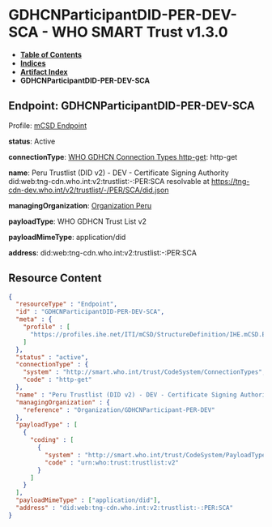# GDHCNParticipantDID-PER-DEV-SCA - WHO SMART Trust v1.3.0

* [**Table of Contents**](toc.md)
* [**Indices**](indices.md)
* [**Artifact Index**](artifacts.md)
* **GDHCNParticipantDID-PER-DEV-SCA**

## Endpoint: GDHCNParticipantDID-PER-DEV-SCA

Profile: [mCSD Endpoint](https://profiles.ihe.net/ITI/mCSD/4.0.0/StructureDefinition-IHE.mCSD.Endpoint.html)

**status**: Active

**connectionType**: [WHO GDHCN Connection Types http-get](CodeSystem-ConnectionTypes.md#ConnectionTypes-http-get): http-get

**name**: Peru Trustlist (DID v2) - DEV - Certificate Signing Authority did:web:tng-cdn.who.int:v2:trustlist:-:PER:SCA resolvable at https://tng-cdn-dev.who.int/v2/trustlist/-/PER/SCA/did.json

**managingOrganization**: [Organization Peru](Organization-GDHCNParticipant-PER-DEV.md)

**payloadType**: WHO GDHCN Trust List v2

**payloadMimeType**: application/did

**address**: did:web:tng-cdn.who.int:v2:trustlist:-:PER:SCA



## Resource Content

```json
{
  "resourceType" : "Endpoint",
  "id" : "GDHCNParticipantDID-PER-DEV-SCA",
  "meta" : {
    "profile" : [
      "https://profiles.ihe.net/ITI/mCSD/StructureDefinition/IHE.mCSD.Endpoint"
    ]
  },
  "status" : "active",
  "connectionType" : {
    "system" : "http://smart.who.int/trust/CodeSystem/ConnectionTypes",
    "code" : "http-get"
  },
  "name" : "Peru Trustlist (DID v2) - DEV - Certificate Signing Authority\ndid:web:tng-cdn.who.int:v2:trustlist:-:PER:SCA\nresolvable at https://tng-cdn-dev.who.int/v2/trustlist/-/PER/SCA/did.json",
  "managingOrganization" : {
    "reference" : "Organization/GDHCNParticipant-PER-DEV"
  },
  "payloadType" : [
    {
      "coding" : [
        {
          "system" : "http://smart.who.int/trust/CodeSystem/PayloadTypes",
          "code" : "urn:who:trust:trustlist:v2"
        }
      ]
    }
  ],
  "payloadMimeType" : ["application/did"],
  "address" : "did:web:tng-cdn.who.int:v2:trustlist:-:PER:SCA"
}

```

